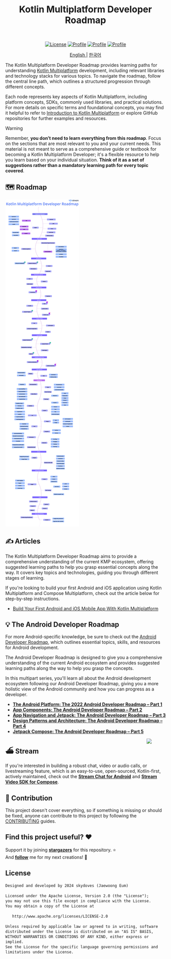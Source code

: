 <h1 align="center">Kotlin Multiplatform Developer Roadmap</h1></br>

<p align="center">
  <a href="https://opensource.org/licenses/Apache-2.0"><img alt="License" src="https://img.shields.io/badge/License-Apache%202.0-blue.svg"/></a>
  <a href="https://github.com/skydoves"><img alt="Profile" src="https://skydoves.github.io/badges/skydoves.svg"/></a>
  <a href="https://github.com/skydoves/kmp-developer-roadmap/actions/workflows/android.yml"><img alt="Profile" src="https://github.com/skydoves/kmp-developer-roadmap/actions/workflows/android.yml/badge.svg"/></a>
  <a href="https://github.com/doveletter"><img alt="Profile" src="https://skydoves.github.io/badges/dove-letter.svg"/></a>
</p>

<p align="center">
<a href="/README.md" target="_blank"> English </a> | <a href="/README_KR.md" target="_blank"> 한국어 </a>
<p>

The Kotlin Multiplatform Developer Roadmap provides learning paths for understanding [Kotlin Multiplatform](https://kotlinlang.org/docs/multiplatform.html) development, including relevant libraries and technology stacks for various topics. To navigate the roadmap, follow the central line path, which outlines a structured progression through different concepts. <br>

Each node represents key aspects of Kotlin Multiplatform, including platform concepts, SDKs, commonly used libraries, and practical solutions. For more details on specific terms and foundational concepts, you may find it helpful to refer to [Introduction to Kotlin Multiplatform](https://kotlinlang.org/docs/multiplatform-get-started.html) or explore GitHub repositories for further examples and resources. <br>

> [!WARNING]  
> Remember, **you don’t need to learn everything from this roadmap**. Focus on the sections that are most relevant to you and your current needs. This material is not meant to serve as a comprehensive guide or textbook for becoming a Kotlin Multiplatform Developer; it's a flexible resource to help you learn based on your individual situation. **Think of it as a set of suggestions rather than a mandatory learning path for every topic covered**.

## 🗺 Roadmap

<picture>
  <source media="(prefers-color-scheme: dark)" srcset="images/dark.png">
  <img alt="Roadmap" src="images/light.png">
</picture>

## ✍️ Articles

The Kotlin Multiplatform Developer Roadmap aims to provide a comprehensive understanding of the current KMP ecosystem, offering suggested learning paths to help you grasp essential concepts along the way. It covers key topics and technologies, guiding you through different stages of learning. <br>

If you're looking to build your first Android and iOS application using Kotlin Multiplatform and Compose Multiplatform, check out the article below for step-by-step instructions.

- [Build Your First Android and iOS Mobile App With Kotlin Multiplatform](https://getstream.io/blog/build-app-kotlin-multiplatform/)

## 💡 The Android Developer Roadmap

For more Android-specific knowledge, be sure to check out the [Android Developer Roadmap](https://github.com/skydoves/android-developer-roadmap), which outlines essential topics, skills, and resources for Android development.

The Android Developer Roadmap is designed to give you a comprehensive understanding of the current Android ecosystem and provides suggested learning paths along the way to help you grasp the concepts.<br>

In this multipart series, you'll learn all about the Android development ecosystem following our Android Developer Roadmap, giving you a more holistic view of the Android community and how you can progress as a developer.

- **[The Android Platform: The 2022 Android Developer Roadmap – Part 1](https://getstream.io/blog/android-developer-roadmap?utm_source=Github&utm_medium=Jaewoong_OSS&utm_content=Developer&utm_campaign=Github_Dec2024_AndroidDeveloperRoadmap&utm_term=DevRelOss)**
- **[App Components: The Android Developer Roadmap – Part 2](https://getstream.io/blog/android-developer-roadmap-part-2?utm_source=Github&utm_medium=Jaewoong_OSS&utm_content=Developer&utm_campaign=Github_Dec2024_AndroidDeveloperRoadmap&utm_term=DevRelOss)**
- **[App Navigation and Jetpack: The Android Developer Roadmap – Part 3](https://getstream.io/blog/android-developer-roadmap-part-3?utm_source=Github&utm_medium=Jaewoong_OSS&utm_content=Developer&utm_campaign=Github_Dec2024_AndroidDeveloperRoadmap&utm_term=DevRelOss)**
- **[Design Patterns and Architecture: The Android Developer Roadmap – Part 4](https://getstream.io/blog/design-patterns-and-architecture-the-android-developer-roadmap-part-4?utm_source=Github&utm_medium=Jaewoong_OSS&utm_content=Developer&utm_campaign=Github_Dec2024_AndroidDeveloperRoadmap&utm_term=DevRelOss)**
- **[Jetpack Compose: The Android Developer Roadmap – Part 5](https://getstream.io/blog/android-developer-roadmap-part-5?utm_source=Github&utm_medium=Jaewoong_OSS&utm_content=Developer&utm_campaign=Github_Dec2024_AndroidDeveloperRoadmap&utm_term=DevRelOss)**

<a href="https://getstream.io/tutorials/android-chat?utm_source=Github&utm_medium=Jaewoong_OSS&utm_content=Developer&utm_campaign=KMPDeveloperRoadmap&utm_term=DevRelOss">
<img src="https://github.com/user-attachments/assets/de6e042b-df34-4c61-9696-c51293ca983f" align="right" width="12%"/>
</a>

## ⛴ Stream

If you're interested in building a robust chat, video or audio calls, or livestreaming feature, which is an easy-to-use, open-sourced, Kotlin-first, actively maintained, check out the __[Stream Chat for Android](https://getstream.io/tutorials/android-chat?utm_source=Github&utm_medium=Jaewoong_OSS&utm_content=Developer&utm_campaign=KMPDeveloperRoadmap&utm_term=DevRelOss)__ and __[Stream Video SDK for Compose](https://getstream.io/video/sdk/android/tutorial/video-calling?utm_source=Github&utm_medium=Jaewoong_OSS&utm_content=Developer&utm_campaign=KMPDeveloperRoadmap&utm_term=DevRelOss)__.

## 🤝 Contribution

This project doesn't cover everything, so if something is missing or should be fixed, anyone can contribute to this project by following the [CONTRIBUTING](CONTRIBUTING.md) guides.

## Find this project useful? :heart:

Support it by joining __[stargazers](https://github.com/skydoves/kmp-developer-roadmap/stargazers)__ for this repository. :star: <br>
And __[follow](https://github.com/skydoves)__ me for my next creations! 🤩

## License
```
Designed and developed by 2024 skydoves (Jaewoong Eum)

Licensed under the Apache License, Version 2.0 (the "License");
you may not use this file except in compliance with the License.
You may obtain a copy of the License at

   http://www.apache.org/licenses/LICENSE-2.0

Unless required by applicable law or agreed to in writing, software
distributed under the License is distributed on an "AS IS" BASIS,
WITHOUT WARRANTIES OR CONDITIONS OF ANY KIND, either express or implied.
See the License for the specific language governing permissions and
limitations under the License.
```
